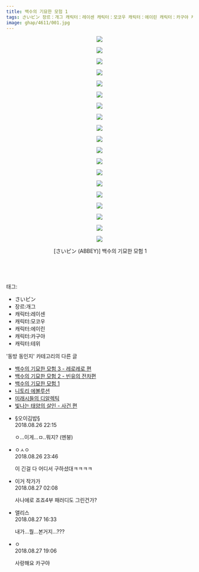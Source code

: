 ```yaml
---
title: 백수의 기묘한 모험 1
tags: さいピン 장르：개그 캐릭터：레이센 캐릭터：모코우 캐릭터：에이린 캐릭터：카구야 캐릭터：테위 ABBEY 동방_동인지
image: ghap/4611/001.jpg
---
```

<div class="article">
<p style="text-align: center; clear: none; float: none;"><img src="{{ site.nasurl }}/ghap/4611/001.jpg"/></p>
<p style="text-align: center; clear: none; float: none;"><img src="{{ site.nasurl }}/ghap/4611/002.jpg"/></p>
<p style="text-align: center; clear: none; float: none;"><img src="{{ site.nasurl }}/ghap/4611/003.jpg"/></p>
<p style="text-align: center; clear: none; float: none;"><img src="{{ site.nasurl }}/ghap/4611/004.jpg"/></p>
<p style="text-align: center; clear: none; float: none;"><img src="{{ site.nasurl }}/ghap/4611/005.jpg"/></p>
<p style="text-align: center; clear: none; float: none;"><img src="{{ site.nasurl }}/ghap/4611/006.jpg"/></p>
<p style="text-align: center; clear: none; float: none;"><img src="{{ site.nasurl }}/ghap/4611/007.jpg"/></p>
<p style="text-align: center; clear: none; float: none;"><img src="{{ site.nasurl }}/ghap/4611/008.jpg"/></p>
<p style="text-align: center; clear: none; float: none;"><img src="{{ site.nasurl }}/ghap/4611/009.jpg"/></p>
<p style="text-align: center; clear: none; float: none;"><img src="{{ site.nasurl }}/ghap/4611/010.jpg"/></p>
<p style="text-align: center; clear: none; float: none;"><img src="{{ site.nasurl }}/ghap/4611/011.jpg"/></p>
<p style="text-align: center; clear: none; float: none;"><img src="{{ site.nasurl }}/ghap/4611/012.jpg"/></p>
<p style="text-align: center; clear: none; float: none;"><img src="{{ site.nasurl }}/ghap/4611/013.jpg"/></p>
<p style="text-align: center; clear: none; float: none;"><img src="{{ site.nasurl }}/ghap/4611/014.jpg"/></p>
<p style="text-align: center; clear: none; float: none;"><img src="{{ site.nasurl }}/ghap/4611/015.jpg"/></p>
<p style="text-align: center; clear: none; float: none;"><img src="{{ site.nasurl }}/ghap/4611/016.jpg"/></p>
<p style="text-align: center; clear: none; float: none;"><img src="{{ site.nasurl }}/ghap/4611/017.jpg"/></p>
<p style="text-align: center; clear: none; float: none;"><img src="{{ site.nasurl }}/ghap/4611/018.jpg"/></p>
<p style="text-align: center; clear: none; float: none;"><img src="{{ site.nasurl }}/ghap/4611/019.jpg"/></p>
<p style="text-align: center; clear: none; float: none;"> [さいピン (ABBEY)] 백수의 기묘한 모험 1</p>
<p style="text-align: center; clear: none; float: none;"><br/></p>
<p><br/></p>
</div><div class="tagTrail">
<p>태그: </p>
<ul>
<li>さいピン</li>
<li>장르:개그</li>
<li>캐릭터:레이센</li>
<li>캐릭터:모코우</li>
<li>캐릭터:에이린</li>
<li>캐릭터:카구야</li>
<li>캐릭터:테위</li>
</ul>
</div><div class="another">
<p>'동방 동인지' 카테고리의 다른 글</p>
<ul>
<li><a href="/2018-08-26-ghap_4613">백수의 기묘한 모험 3 - 레로레로 편</a></li>
<li><a href="/2018-08-26-ghap_4612">백수의 기묘한 모험 2 - 빈유의 전차편</a></li>
<li><a href="/2018-08-26-ghap_4611">백수의 기묘한 모험 1</a></li>
<li><a href="/2018-08-23-ghap_4609">니토리 에볼루션</a></li>
<li><a href="/2018-08-22-ghap_4605">미래시들의 디알렉틱</a></li>
<li><a href="/2018-08-22-ghap_4604">빛나는 태양의 살인 - 사건 편</a></li>
</ul>
</div><div class="cb_module cb_fluid">
<div class="cb_wrt cb_profile">
<div class="comment">
<ul>
<li class="cb_thumb_off" id="comment15318147">
<div class="cb_comment_area">
<div class="cb_info_area">
<div class="cb_section">
<span class="cb_nick_name">§오이김밥§</span>
</div>
<div class="cb_section">
<span class="cb_date">2018.08.26 22:15 </span>
</div>
</div>
<div class="cb_dsc_comment">
<p class="cb_dsc">
											ㅇ...이게...ㅁ..뭐지? (멘붕)
										</p>
</div>
</div></li>
<li class="cb_thumb_off" id="comment15318184">
<div class="cb_comment_area">
<div class="cb_info_area">
<div class="cb_section">
<span class="cb_nick_name">ㅇㅅㅇ</span>
</div>
<div class="cb_section">
<span class="cb_date">2018.08.26 23:46 </span>
</div>
</div>
<div class="cb_dsc_comment">
<p class="cb_dsc">
											이 긴걸 다 어디서 구하셨대ㅋㅋㅋㅋ
										</p>
</div>
</div></li>
<li class="cb_thumb_off" id="comment15318254">
<div class="cb_comment_area">
<div class="cb_info_area">
<div class="cb_section">
<span class="cb_nick_name">이거 작가가</span>
</div>
<div class="cb_section">
<span class="cb_date">2018.08.27 02:08 </span>
</div>
</div>
<div class="cb_dsc_comment">
<p class="cb_dsc">
											사나에로 죠죠4부 패러디도 그린건가?
										</p>
</div>
</div></li>
<li class="cb_thumb_off" id="comment15318834">
<div class="cb_comment_area">
<div class="cb_info_area">
<div class="cb_section">
<span class="cb_nick_name">앨리스</span>
</div>
<div class="cb_section">
<span class="cb_date">2018.08.27 16:33 </span>
</div>
</div>
<div class="cb_dsc_comment">
<p class="cb_dsc">
											내가...뭘...본거지...???
										</p>
</div>
</div></li>
<li class="cb_thumb_off" id="comment15318998">
<div class="cb_comment_area">
<div class="cb_info_area">
<div class="cb_section">
<span class="cb_nick_name">ㅇ</span>
</div>
<div class="cb_section">
<span class="cb_date">2018.08.27 19:06 </span>
</div>
</div>
<div class="cb_dsc_comment">
<p class="cb_dsc">
											사랑해요 카구야
										</p>
</div>
</div></li>
</ul>
</div>
</div><!-- commentList close -->
</div>